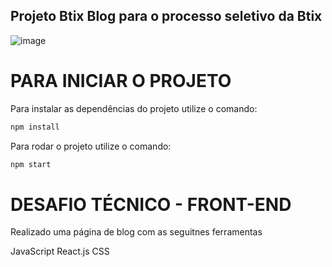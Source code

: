 ## Projeto Btix Blog para o processo seletivo da Btix

![image](https://user-images.githubusercontent.com/112974999/204012028-43fbf369-70f7-4c22-88e4-2f484c199c84.png)

# PARA INICIAR O PROJETO

Para instalar as dependências do projeto utilize o comando:

```sh
npm install
```
Para rodar o projeto utilize o comando:

```sh
npm start
```

# DESAFIO TÉCNICO - FRONT-END

Realizado uma página de blog com as seguitnes ferramentas

JavaScript
React.js
CSS
